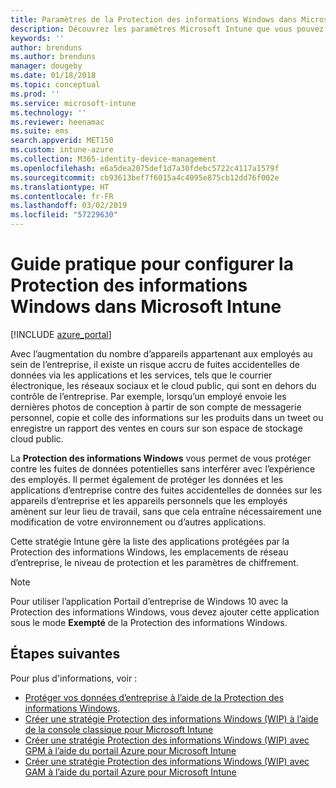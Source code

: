 ```yaml
---
title: Paramètres de la Protection des informations Windows dans Microsoft Intune | Microsoft Intune
description: Découvrez les paramètres Microsoft Intune que vous pouvez utiliser pour gérer la Protection des informations Windows.
keywords: ''
author: brenduns
ms.author: brenduns
manager: dougeby
ms.date: 01/18/2018
ms.topic: conceptual
ms.prod: ''
ms.service: microsoft-intune
ms.technology: ''
ms.reviewer: heenamac
ms.suite: ems
search.appverid: MET150
ms.custom: intune-azure
ms.collection: M365-identity-device-management
ms.openlocfilehash: e6a5dea2075def1d7a30fdebc5722c4117a1579f
ms.sourcegitcommit: cb93613bef7f6015a4c4095e875cb12dd76f002e
ms.translationtype: HT
ms.contentlocale: fr-FR
ms.lasthandoff: 03/02/2019
ms.locfileid: "57229630"
---
```

# <a name="how-to-configure-windows-information-protection-in-microsoft-intune"></a>Guide pratique pour configurer la Protection des informations Windows dans Microsoft Intune

[!INCLUDE [azure_portal](./includes/azure_portal.md)]

Avec l’augmentation du nombre d’appareils appartenant aux employés au sein de l’entreprise, il existe un risque accru de fuites accidentelles de données via les applications et les services, tels que le courrier électronique, les réseaux sociaux et le cloud public, qui sont en dehors du contrôle de l’entreprise. Par exemple, lorsqu’un employé envoie les dernières photos de conception à partir de son compte de messagerie personnel, copie et colle des informations sur les produits dans un tweet ou enregistre un rapport des ventes en cours sur son espace de stockage cloud public.

La **Protection des informations Windows** vous permet de vous protéger contre les fuites de données potentielles sans interférer avec l’expérience des employés. Il permet également de protéger les données et les applications d’entreprise contre des fuites accidentelles de données sur les appareils d’entreprise et les appareils personnels que les employés amènent sur leur lieu de travail, sans que cela entraîne nécessairement une modification de votre environnement ou d’autres applications.

Cette stratégie Intune gère la liste des applications protégées par la Protection des informations Windows, les emplacements de réseau d’entreprise, le niveau de protection et les paramètres de chiffrement.

>[!NOTE]
> Pour utiliser l’application Portail d’entreprise de Windows 10 avec la Protection des informations Windows, vous devez ajouter cette application sous le mode **Exempté** de la Protection des informations Windows. 

## <a name="next-steps"></a>Étapes suivantes
Pour plus d'informations, voir :
-  [Protéger vos données d’entreprise à l’aide de la Protection des informations Windows](https://technet.microsoft.com/itpro/windows/keep-secure/protect-enterprise-data-using-wip).
- [Créer une stratégie Protection des informations Windows (WIP) à l’aide de la console classique pour Microsoft Intune](https://docs.microsoft.com/windows/threat-protection/windows-information-protection/create-wip-policy-using-intune)
- [Créer une stratégie Protection des informations Windows (WIP) avec GPM à l’aide du portail Azure pour Microsoft Intune](https://docs.microsoft.com/windows/threat-protection/windows-information-protection/create-wip-policy-using-intune-azure)
- [Créer une stratégie Protection des informations Windows (WIP) avec GAM à l’aide du portail Azure pour Microsoft Intune](https://docs.microsoft.com/windows/threat-protection/windows-information-protection/create-wip-policy-using-mam-intune-azure)
